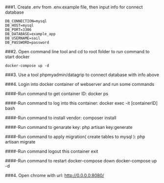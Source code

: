 

###1. Create .env from .env.example file, then input info for connect database

    DB_CONNECTION=mysql
    DB_HOST=mysql
    DB_PORT=3306
    DB_DATABASE=example_app
    DB_USERNAME=sail
    DB_PASSWORD=password

###2. Open command line tool and cd to root folder to run command to start docker

    docker-compose up -d

###3. Use a tool phpmyadmin/datagrip to connect database with info above

###4. Login into docker container of webserver and run some commands

####-Run command to get container ID:
    docker ps

####-Run command to log into this container:
    docker exec -it [containerID] bash

####-Run command to install vendor:
    composer install

####-Run command to genarate key:
    php artisan key:generate

####-Run command to apply migration( create tables to mysql ):
    php artisan migrate

####-Run command logout this container
    exit

####-Run command to restart
    docker-compose down
    docker-compose up -d

###4. Open chrome with url:
   http://0.0.0.0:8080/


